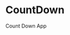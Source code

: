 # CountDown
 Count Down App
      
             
                                                             
                                                                                   
                                                                                   
                                                                          
                                                             
                                         
                      
                   
    
 
   
